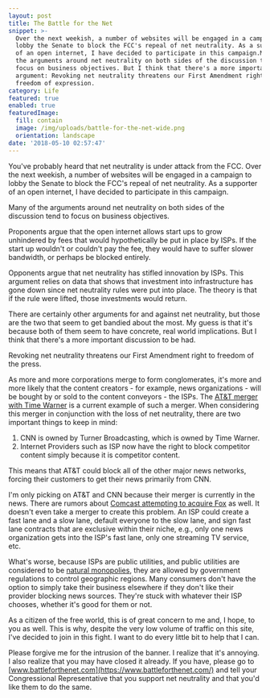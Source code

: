 ```yaml
---
layout: post
title: The Battle for the Net
snippet: >-
  Over the next weekish, a number of websites will be engaged in a campaign to
  lobby the Senate to block the FCC's repeal of net neutrality. As a supporter
  of an open internet, I have decided to participate in this campaign.Many of
  the arguments around net neutrality on both sides of the discussion tend to
  focus on business objectives. But I think that there's a more important
  argument: Revoking net neutrality threatens our First Amendment right to
  freedom of expression.
category: Life
featured: true
enabled: true
featuredImage:
  fill: contain
  image: /img/uploads/battle-for-the-net-wide.png
  orientation: landscape
date: '2018-05-10 02:57:47'
---
```

You've probably heard that net neutrality is under attack from the FCC. Over the next weekish, a number of websites will be engaged in a campaign to lobby the Senate to block the FCC's repeal of net neutrality. As a supporter of an open internet, I have decided to participate in this campaign.

Many of the arguments around net neutrality on both sides of the discussion tend to focus on business objectives. 

Proponents argue that the open internet allows start ups to grow unhindered by fees that would hypothetically be put in place by ISPs. If the start up wouldn't or couldn't pay the fee, they would have to suffer slower bandwidth, or perhaps be blocked entirely. 

Opponents argue that net neutrality has stifled innovation by ISPs. This argument relies on data that shows that investment into infrastructure has gone down since net neutrality rules were put into place. The theory is that if the rule were lifted, those investments would return. 

There are certainly other arguments for and against net neutrality, but those are the two that seem to get bandied about the most.  My guess is that it's because both of them seem to have concrete, real world implications. But I think that there's a more important discussion to be had.

Revoking net neutrality threatens our First Amendment right to freedom of the press.  

As more and more corporations merge to form conglomerates, it's more and more likely that the content creators - for example, news organizations - will be bought by or sold to the content conveyors - the ISPs. The [AT&T merger with Time Warner](https://www.google.com/search?q=at%26t+time+warner&safe=off&source=lnms&tbm=nws&sa=X&ved=0ahUKEwiqrYvM-_vaAhXqzIMKHQgrA8IQ_AUICigB&biw=1920&bih=959) is a current example of such a merger. When considering this merger in conjunction with the loss of net neutrality, there are two important things to keep in mind:

1. CNN is owned by Turner Broadcasting, which is owned by Time Warner.
2. Internet Providers such as ISP now have the right to block competitor content simply because it is competitor content.

This means that AT&T could block all of the other major news networks, forcing their customers to get their news primarily from CNN.  

I'm only picking on AT&T and CNN because their merger is currently in the news. There are rumors about [Comcast attempting to acquire Fox](https://www.google.com/search?q=comcast+fox+merger&safe=off&rlz=1CASMAJ_enUS785US785&source=lnms&tbm=nws&sa=X&ved=0ahUKEwjiiubey_zaAhWHy4MKHTH6DdYQ_AUICigB&biw=1200&bih=624) as well. It doesn't even take a merger to create this problem. An ISP could create a fast lane and a slow lane, default everyone to the slow lane, and sign fast lane contracts that are exclusive within their niche, e.g., only one news organization gets into the ISP's fast lane, only one streaming TV service, etc.

What's worse, because ISPs are public utilities, and public utilities are considered to be [natural monopolies](https://en.wikipedia.org/wiki/Natural_monopoly), they are allowed by government regulations to control geographic regions. Many consumers don't have the option to simply take their business elsewhere if they don't like their provider blocking news sources.  They're stuck with whatever their ISP chooses, whether it's good for them or not.

As a citizen of the free world, this is of great concern to me and, I hope, to you as well. This is why, despite the very low volume of traffic on this site, I've decided to join in this fight. I want to do every little bit to help that I can. 

Please forgive me for the intrusion of the banner. I realize that it's annoying. I also realize that you may have closed it already. If you have, please go to [www.battleforthenet.com](https://www.battleforthenet.com/) and tell your Congressional Representative that you support net neutrality and that you'd like them to do the same.
